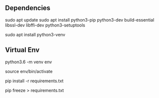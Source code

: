 ## Dependencies 

sudo apt update
sudo apt install python3-pip python3-dev build-essential libssl-dev libffi-dev python3-setuptools

sudo apt install python3-venv

## Virtual Env

python3.6 -m venv env

source env/bin/activate

pip install -r requirements.txt 

pip freeze > requirements.txt